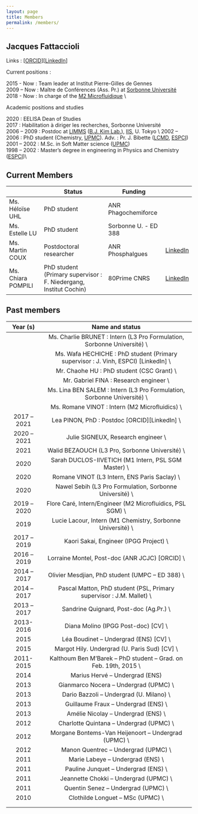 ```yaml
---
layout: page
title: Members
permalink: /members/
---
```


## Jacques Fattaccioli

Links : [[ORCID](https://orcid.org/0000-0002-0095-2576)][[LinkedIn](https://www.linkedin.com/in/jacquesfattaccioli/)]

Current positions : 

2015 - Now : Team leader at Institut Pierre-Gilles de Gennes \
2009 – Now : Maître de Conférences (Ass. Pr.) at [Sorbonne Université](http://www.sorbonne-universite.fr/) \
2018 - Now : In charge of the [M2 Microfluidique](https://microfluidics-master.fr/) \

Academic positions and studies

2020 : EELISA Dean of Studies \
2017 : Habilitation à diriger les recherches, Sorbonne Université  \
2006 – 2009 : Postdoc at [LIMMS](http://limmshp.iis.u-tokyo.ac.jp/) ([B.J. Kim Lab.](http://www.kimlab.iis.u-tokyo.ac.jp/english/index.html)), [IIS](http://iis.u-tokyo.ac.jp/), U. Tokyo  \\
2002 – 2006 : PhD student (Chemistry, [UPMC](http://www.upmc.fr/)). Adv. : Pr. J. Bibette ([LCMD](https://www.lcmd.espci.fr/), [ESPCI](http://www.espci.fr/)) \
2001 – 2002 : M.Sc. in Soft Matter science ([UPMC](http://www.upmc.fr/)) \
1998 – 2002 : Master’s degree in engineering in Physics and Chemistry ([ESPCI](http://www.espci.fr/))\

## Current Members

|  | Status | Funding |  |
|---|---|---|---|
| Ms. Héloïse UHL | PhD student | ANR Phagochemiforce |  |
| Ms. Estelle LU | PhD student | Sorbonne U. - ED 388 |  |
| Ms. Martin COUX | Postdoctoral researcher | ANR Phosphalgues | [LinkedIn](https://www.linkedin.com/in/martin-coux/) |
| Ms. Chiara POMPILI | PhD student (Primary supervisor : F. Niedergang, Institut Cochin) | 80Prime CNRS | [LinkedIn](https://www.linkedin.com/in/chiara-pompili-855320230/) |



## Past members

| Year (s) | Name and status |
|:---:|:---:|
|  | Ms. Charlie BRUNET : Intern (L3 Pro Formulation, Sorbonne Université) \ |
|  | Ms. Wafa HECHICHE : PhD student (Primary supervisor : J. Vinh, ESPCI) [LinkedIn] \ |
|  | Mr. Chaohe HU : PhD student (CSC Grant) \ |
|  | Mr. Gabriel FINA : Research engineer \ |
|  | Ms. Lina BEN SALEM : Intern (L3 Pro Formulation, Sorbonne Université) \ |
|  | Ms. Romane VINOT : Intern (M2 Microfluidics) \ |
| 2017 – 2021 | Lea PINON, PhD : Postdoc [ORCID][LinkedIn] \ |
| 2020 – 2021 |  Julie SIGNEUX, Research engineer \ |
| 2021 |  Walid BEZAOUCH (L3 Pro, Sorbonne Université) \ |
| 2020 |  Sarah DUCLOS-IIVETICH (M1 Intern, PSL SGM Master) \ |
| 2020 |  Romane VINOT (L3 Intern, ENS Paris Saclay) \ |
| 2020 |  Nawel Sebih (L3 Pro Formulation, Sorbonne Université) \ |
| 2019 – 2020 |  Flore Caré, Intern/Engineer (M2 Microfluidics, PSL SGM) \ |
| 2019 |  Lucie Lacour, Intern (M1 Chemistry, Sorbonne Université) \ |
| 2017 – 2019 |  Kaori Sakai, Engineer (IPGG Project) \ |
| 2016 – 2019 |  Lorraine Montel, Post-doc (ANR JCJC) [ORCID] \ |
| 2014 – 2017 |  Olivier Mesdjian, PhD student (UMPC – ED 388) \ |
| 2014 – 2017 |  Pascal Matton, PhD student (PSL, Primary supervisor : J.M. Mallet) \ |
| 2013 – 2017 |  Sandrine Quignard, Post-doc (Ag.Pr.) \ |
| 2013-2016 |  Diana Molino (IPGG Post-doc) [CV] \ |
| 2015 |  Léa Boudinet – Undergrad (ENS) [CV] \ |
| 2015 |  Margot Hily. Undergrad (U. Paris Sud) [CV] \ |
| 2011-2015 |  Kalthoum Ben M’Barek – PhD student – Grad. on Feb. 19th, 2015 \ |
| 2014 | Marius Hervé – Undergrad (ENS) |
| 2013 |  Gianmarco Nocera – Undergrad (UPMC) \ |
| 2013 | Dario Bazzoli – Undergrad (U. Milano) \ |
| 2013 |  Guillaume Fraux – Undergrad (ENS) \ |
| 2013 | Amélie Nicolay – Undergrad (ENS) \ |
| 2012 |  Charlotte Quintana – Undergrad (UPMC) \ |
| 2012 |  Morgane Bontems-Van Heijenoort – Undergrad (UPMC) \ |
| 2012 |  Manon Quentrec – Undergrad (UPMC) \ |
| 2011 |  Marie Labeye – Undergrad (ENS) \ |
| 2011 |  Pauline Junquet – Undergrad (ENS) \ |
| 2011 |  Jeannette Chokki – Undergrad (UPMC) \ |
| 2011 |  Quentin Senez – Undergrad (UPMC) \ |
| 2010 |  Clothilde Longuet – MSc (UPMC) \ |
|  |  |
|  |  |